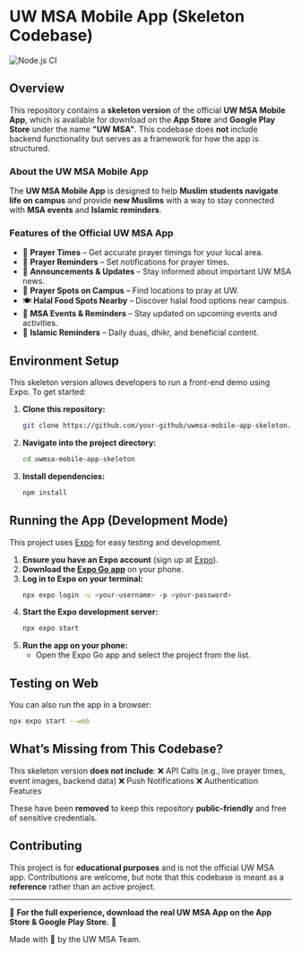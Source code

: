 # UW MSA Mobile App (Skeleton Codebase)

![Node.js CI](https://github.com/uwaterloomsa/uwmsa-mobile-app/actions/workflows/preview.yml/badge.svg)

## Overview
This repository contains a **skeleton version** of the official **UW MSA Mobile App**, which is available for download on the **App Store** and **Google Play Store** under the name **"UW MSA"**. This codebase does **not** include backend functionality but serves as a framework for how the app is structured.

### **About the UW MSA Mobile App**
The **UW MSA Mobile App** is designed to help **Muslim students navigate life on campus** and provide **new Muslims** with a way to stay connected with **MSA events** and **Islamic reminders**. 

### **Features of the Official UW MSA App**
- 📿 **Prayer Times** – Get accurate prayer timings for your local area.
- 🔔 **Prayer Reminders** – Set notifications for prayer times.
- 📢 **Announcements & Updates** – Stay informed about important UW MSA news.
- 🕌 **Prayer Spots on Campus** – Find locations to pray at UW.
- 🍽️ **Halal Food Spots Nearby** – Discover halal food options near campus.
- 📆 **MSA Events & Reminders** – Stay updated on upcoming events and activities.
- 🕋 **Islamic Reminders** – Daily duas, dhikr, and beneficial content.

## **Environment Setup**
This skeleton version allows developers to run a front-end demo using Expo. To get started:

1. **Clone this repository:**
   ```sh
   git clone https://github.com/your-github/uwmsa-mobile-app-skeleton.git
   ```
2. **Navigate into the project directory:**
   ```sh
   cd uwmsa-mobile-app-skeleton
   ```
3. **Install dependencies:**
   ```sh
   npm install
   ```

## **Running the App (Development Mode)**
This project uses [Expo](https://expo.dev/) for easy testing and development.

1. **Ensure you have an Expo account** (sign up at [Expo](https://expo.dev/)).
2. **Download the [Expo Go app](https://expo.dev/client)** on your phone.
3. **Log in to Expo on your terminal:**
   ```sh
   npx expo login -u <your-username> -p <your-password>
   ```
4. **Start the Expo development server:**
   ```sh
   npx expo start
   ```
5. **Run the app on your phone:**
   - Open the Expo Go app and select the project from the list.

## **Testing on Web**
You can also run the app in a browser:
```sh
npx expo start --web
```

## **What’s Missing from This Codebase?**
This skeleton version **does not include**:
❌ API Calls (e.g., live prayer times, event images, backend data)
❌ Push Notifications
❌ Authentication Features

These have been **removed** to keep this repository **public-friendly** and free of sensitive credentials.

## **Contributing**
This project is for **educational purposes** and is not the official UW MSA app. Contributions are welcome, but note that this codebase is meant as a **reference** rather than an active project.

---
🕌 **For the full experience, download the real UW MSA App on the App Store & Google Play Store.** 🚀

Made with 💛 by the UW MSA Team.
